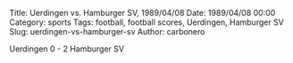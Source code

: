 Title: Uerdingen vs. Hamburger SV, 1989/04/08
Date: 1989/04/08 00:00
Category: sports
Tags: football, football scores, Uerdingen, Hamburger SV
Slug: uerdingen-vs-hamburger-sv
Author: carbonero


Uerdingen 0 - 2 Hamburger SV

